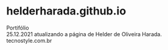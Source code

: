 # helderharada.github.io
Portifólio <br />
25.12.2021 atualizando a página de Helder de Oliveira Harada. <br />
tecnostyle.com.br
